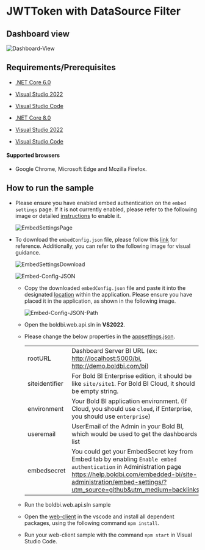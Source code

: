 # JWTToken with DataSource Filter

## Dashboard view

   ![Dashboard-View](https://github.com/boldbi/samples/assets/129486688/5ee41d0b-85bf-4be7-943a-4eac835a2d54)

## Requirements/Prerequisites

* [.NET Core 6.0](https://dotnet.microsoft.com/download/dotnet-core)
* [Visual Studio 2022](https://visualstudio.microsoft.com/downloads/)
* [Visual Studio Code](https://code.visualstudio.com/download)

 * [.NET Core 8.0](https://dotnet.microsoft.com/download/dotnet-core)
 * [Visual Studio 2022](https://visualstudio.microsoft.com/downloads/)
 * [Visual Studio Code](https://code.visualstudio.com/download)
 
 #### Supported browsers
  
* Google Chrome, Microsoft Edge and Mozilla Firefox.

## How to run the sample

* Please ensure you have enabled embed authentication on the `embed settings` page. If it is not currently enabled, please refer to the following image or detailed [instructions](https://help.boldbi.com/site-administration/embed-settings/#get-embed-secret-code?utm_source=github&utm_medium=backlinks) to enable it.

    ![EmbedSettingsPage](https://github.com/boldbi/samples/assets/92368448/972a932c-94b1-450a-96db-79dc496751f3)

* To download the `embedConfig.json` file, please follow this [link](https://help.boldbi.com/site-administration/embed-settings/#get-embed-configuration-file?utm_source=github&utm_medium=backlinks) for reference. Additionally, you can refer to the following image for visual guidance.

    ![EmbedSettingsDownload](https://github.com/boldbi/samples/assets/92368448/cc4d65e1-392f-436c-ad27-6e2b636fc6b6)

    ![Embed-Config-JSON](https://github.com/boldbi/samples/assets/92368448/53c1eddb-1d55-47d7-8e12-502ad6d74dd9)

  * Copy the downloaded `embedConfig.json` file and paste it into the designated [location](https://github.com/boldbi/samples/tree/master/Scenario%20Based%20Samples/JWTTokenWithDataSourceFilter/web-api) within the application. Please ensure you have placed it in the application, as shown in the following image.

    ![Embed-Config-JSON-Path](https://github.com/boldbi/samples/assets/129486688/3186f0f9-6a14-409d-8ee0-7e838db51a68)

  * Open the boldbi.web.api.sln in **VS2022**.

  * Please change the below properties in the [appsettings.json](https://github.com/boldbi/samples/tree/master/Scenario%20Based%20Samples/JWTTokenWithDataSourceFilter/web-api/appsettings.json).

    |||
    |---|----|
    | rootURL        | Dashboard Server BI URL (ex: <http://localhost:5000/bi>, <http://demo.boldbi.com/bi>)                                                            |
    | siteidentifier | For Bold BI Enterprise edition, it should be like `site/site1`. For Bold BI Cloud, it should be empty string.                                |
    | environment    | Your Bold BI application environment. (If Cloud, you should use `cloud`, if Enterprise, you should use `enterprise`)                         |
    | useremail      | UserEmail of the Admin in your Bold BI, which would be used to get the dashboards list                                                        |
    | embedsecret    | You could get your EmbedSecret key from Embed tab by enabling `Enable embed authentication` in Administration page <https://help.boldbi.com/embedded-bi/site-administration/embed-settings/?utm_source=github&utm_medium=backlinks> |

  * Run the boldbi.web.api.sln sample

  * Open the [web-client](https://github.com/boldbi/samples/tree/master/Scenario%20Based%20Samples/JWTTokenWithDataSourceFilter/web-client) in the vscode and install all dependent packages, using the following command `npm install`.

  * Run your web-client sample with the command `npm start` in Visual Studio Code.
